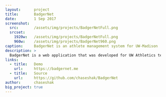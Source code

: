 ```yaml
---
layout:      project
title:       BadgerNet
date:        1 Sep 2017
screenshot:
  src:       /assets/img/projects/BadgerNetFull.png
  srcset:
    1920w:   /assets/img/projects/BadgerNetFull.png
    960w:    /assets/img/projects/BadgerNet960.png
caption:     BadgerNet is an athlete management system for UW-Madison
description: >
  BadgerNet is a web application that was developed for UW Athletics teams as a platform for coaches to share information with their athletes and communicate effectively. Creating a new BadgerNet streamlines the process for the rowing team, but also have the potential to be used as intended, for multiple D1 teams across campus.
links:
  - title:   Demo
    url:     https://badgernet.me
  - title:   Source
    url:     https://github.com/chaseshak/BadgerNet
author:      chaseshak
big_project: true
---
```

